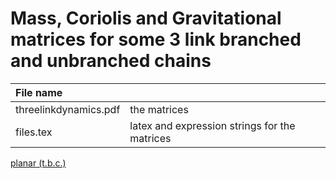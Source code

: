 # Mass, Coriolis and Gravitational matrices for some 3 link branched and unbranched chains
| File name | |
|:---|:---|
| threelinkdynamics.pdf | the matrices |
| files.tex | latex and expression strings for the matrices |

[planar (t.b.c.)](planar_par_par.md)
